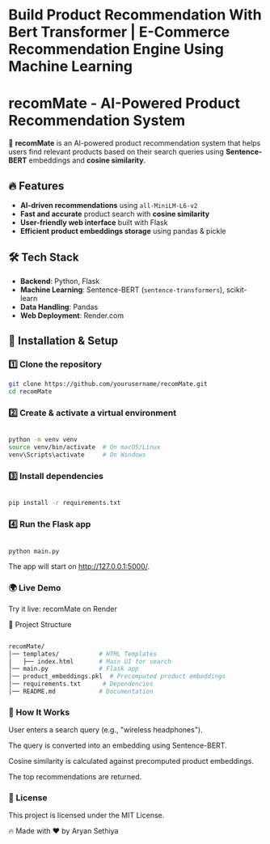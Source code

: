 # Build Product Recommendation With Bert Transformer | E-Commerce Recommendation Engine Using Machine Learning
# recomMate - AI-Powered Product Recommendation System

🚀 **recomMate** is an AI-powered product recommendation system that helps users find relevant products based on their search queries using **Sentence-BERT** embeddings and **cosine similarity**.

## 🔥 Features
- **AI-driven recommendations** using `all-MiniLM-L6-v2`
- **Fast and accurate** product search with **cosine similarity**
- **User-friendly web interface** built with Flask
- **Efficient product embeddings storage** using pandas & pickle

## 🛠️ Tech Stack
- **Backend**: Python, Flask
- **Machine Learning**: Sentence-BERT (`sentence-transformers`), scikit-learn
- **Data Handling**: Pandas
- **Web Deployment**: Render.com

## 🚀 Installation & Setup

### 1️⃣ Clone the repository
```bash
git clone https://github.com/yourusername/recomMate.git
cd recomMate
```
### 2️⃣ Create & activate a virtual environment
```bash

python -m venv venv
source venv/bin/activate  # On macOS/Linux
venv\Scripts\activate     # On Windows
```

### 3️⃣ Install dependencies
```bash

pip install -r requirements.txt
```
### 4️⃣ Run the Flask app
```bash

python main.py
``` 
The app will start on http://127.0.0.1:5000/.

### 🌍 Live Demo
Try it live: recomMate on Render

📂 Project Structure
```bash

recomMate/
│── templates/           # HTML Templates
│   ├── index.html       # Main UI for search
│── main.py              # Flask app
│── product_embeddings.pkl  # Precomputed product embeddings
│── requirements.txt      # Dependencies
│── README.md            # Documentation
```


### 🤖 How It Works
User enters a search query (e.g., "wireless headphones").

The query is converted into an embedding using Sentence-BERT.

Cosine similarity is calculated against precomputed product embeddings.

The top recommendations are returned.



### 📜 License
This project is licensed under the MIT License.

🔥 Made with ❤️ by Aryan Sethiya
